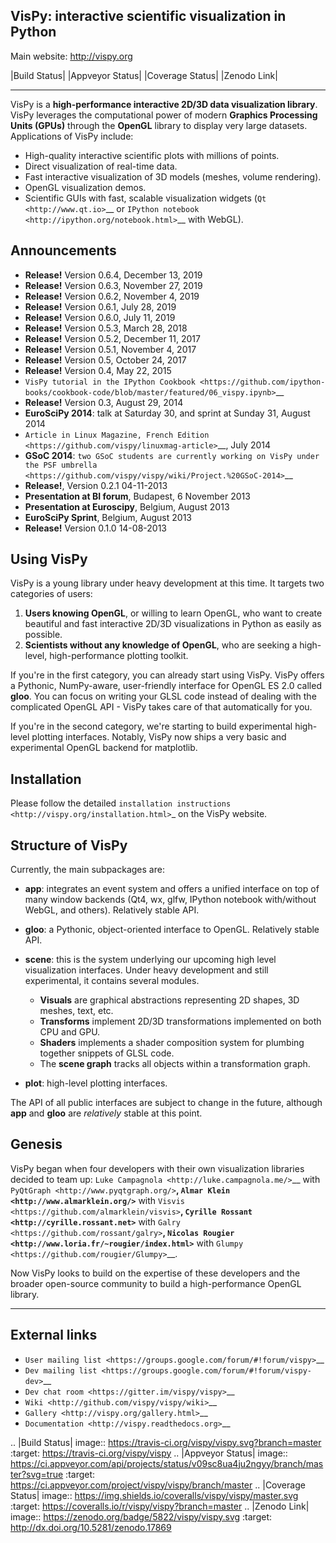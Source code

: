 VisPy: interactive scientific visualization in Python
-----------------------------------------------------

Main website: http://vispy.org

|Build Status| |Appveyor Status| |Coverage Status| |Zenodo Link|

----

VisPy is a **high-performance interactive 2D/3D data visualization
library**. VisPy leverages the computational power of modern **Graphics
Processing Units (GPUs)** through the **OpenGL** library to display very
large datasets. Applications of VisPy include:

-  High-quality interactive scientific plots with millions of points.
-  Direct visualization of real-time data.
-  Fast interactive visualization of 3D models (meshes, volume
   rendering).
-  OpenGL visualization demos.
-  Scientific GUIs with fast, scalable visualization widgets (`Qt <http://www.qt.io>`__ or
   `IPython notebook <http://ipython.org/notebook.html>`__ with WebGL).


Announcements
-------------

- **Release!** Version 0.6.4, December 13, 2019
- **Release!** Version 0.6.3, November 27, 2019
- **Release!** Version 0.6.2, November 4, 2019
- **Release!** Version 0.6.1, July 28, 2019
- **Release!** Version 0.6.0, July 11, 2019
- **Release!** Version 0.5.3, March 28, 2018
- **Release!** Version 0.5.2, December 11, 2017
- **Release!** Version 0.5.1, November 4, 2017
- **Release!** Version 0.5, October 24, 2017
- **Release!** Version 0.4, May 22, 2015
- `VisPy tutorial in the IPython Cookbook <https://github.com/ipython-books/cookbook-code/blob/master/featured/06_vispy.ipynb>`__
- **Release!** Version 0.3, August 29, 2014
- **EuroSciPy 2014**: talk at Saturday 30, and sprint at Sunday 31, August 2014
- `Article in Linux Magazine, French Edition <https://github.com/vispy/linuxmag-article>`__, July 2014
- **GSoC 2014**: `two GSoC students are currently working on VisPy under the PSF umbrella <https://github.com/vispy/vispy/wiki/Project.%20GSoC-2014>`__
- **Release!**, Version 0.2.1 04-11-2013
- **Presentation at BI forum**, Budapest, 6 November 2013
- **Presentation at Euroscipy**, Belgium, August 2013
- **EuroSciPy Sprint**, Belgium, August 2013
- **Release!** Version 0.1.0 14-08-2013


Using VisPy
-----------

VisPy is a young library under heavy development at this time. It
targets two categories of users:

1. **Users knowing OpenGL**, or willing to learn OpenGL, who want to
   create beautiful and fast interactive 2D/3D visualizations in Python
   as easily as possible.
2. **Scientists without any knowledge of OpenGL**, who are seeking a
   high-level, high-performance plotting toolkit.

If you're in the first category, you can already start using VisPy.
VisPy offers a Pythonic, NumPy-aware, user-friendly interface for OpenGL
ES 2.0 called **gloo**. You can focus on writing your GLSL code instead
of dealing with the complicated OpenGL API - VisPy takes care of that
automatically for you.

If you're in the second category, we're starting to build experimental
high-level plotting interfaces. Notably, VisPy now ships a very basic
and experimental OpenGL backend for matplotlib.


Installation
------------

Please follow the detailed
`installation instructions <http://vispy.org/installation.html>`_
on the VisPy website.

Structure of VisPy
------------------

Currently, the main subpackages are:

-  **app**: integrates an event system and offers a unified interface on
   top of many window backends (Qt4, wx, glfw, IPython notebook
   with/without WebGL, and others). Relatively stable API.
-  **gloo**: a Pythonic, object-oriented interface to OpenGL. Relatively
   stable API.
-  **scene**: this is the system underlying our upcoming high level
   visualization interfaces. Under heavy development and still
   experimental, it contains several modules.

   -  **Visuals** are graphical abstractions representing 2D shapes, 3D
      meshes, text, etc.
   -  **Transforms** implement 2D/3D transformations implemented on both
      CPU and GPU.
   -  **Shaders** implements a shader composition system for plumbing
      together snippets of GLSL code.
   -  The **scene graph** tracks all objects within a transformation
      graph.
-  **plot**: high-level plotting interfaces.

The API of all public interfaces are subject to change in the future,
although **app** and **gloo** are *relatively* stable at this point.


Genesis
-------

VisPy began when four developers with their own visualization libraries
decided to team up:
`Luke Campagnola <http://luke.campagnola.me/>`__ with `PyQtGraph <http://www.pyqtgraph.org/>`__,
`Almar Klein <http://www.almarklein.org/>`__ with `Visvis <https://github.com/almarklein/visvis>`__,
`Cyrille Rossant <http://cyrille.rossant.net>`__ with `Galry <https://github.com/rossant/galry>`__,
`Nicolas Rougier <http://www.loria.fr/~rougier/index.html>`__ with `Glumpy <https://github.com/rougier/Glumpy>`__.

Now VisPy looks to build on the expertise of these developers and the
broader open-source community to build a high-performance OpenGL library.

----

External links
--------------

-  `User mailing
   list <https://groups.google.com/forum/#!forum/vispy>`__
-  `Dev mailing
   list <https://groups.google.com/forum/#!forum/vispy-dev>`__
-  `Dev chat room <https://gitter.im/vispy/vispy>`__
-  `Wiki <http://github.com/vispy/vispy/wiki>`__
-  `Gallery <http://vispy.org/gallery.html>`__
-  `Documentation <http://vispy.readthedocs.org>`__

.. |Build Status| image:: https://travis-ci.org/vispy/vispy.svg?branch=master
   :target: https://travis-ci.org/vispy/vispy
.. |Appveyor Status| image:: https://ci.appveyor.com/api/projects/status/v09sc8ua4ju2ngyy/branch/master?svg=true
   :target: https://ci.appveyor.com/project/vispy/vispy/branch/master
.. |Coverage Status| image:: https://img.shields.io/coveralls/vispy/vispy/master.svg
   :target: https://coveralls.io/r/vispy/vispy?branch=master
.. |Zenodo Link| image:: https://zenodo.org/badge/5822/vispy/vispy.svg
   :target: http://dx.doi.org/10.5281/zenodo.17869
